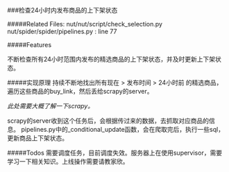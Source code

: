 ###检查24小时内发布商品的上下架状态

#####Related Files:
    nut/nut/script/check_selection.py
    nut/spider/spider/pipelines.py : line 77
    
#####Features

不断检查所有24小时范围内发布的精选商品的上下架状态，并及时更新上下架状态。

#####实现原理
持续不断地找出所有现在 > 发布时间 > 24小时前 的精选商品，遍历这些商品的buy_link，然后丢给scrapy的server。

*此处需要大概了解一下scrapy。*

scrapy的server收到这个任务后，会根据传过来的数据，去抓取对应商品的信息。
pipelines.py中的_conditional_update函数，会在爬取完后，执行一些sql，更新商品上下架状态。

#####Todos
需要调度任务，目前调度失效。服务器上在使用supervisor，需要学习一下相关知识。上线操作需要请教家欣。